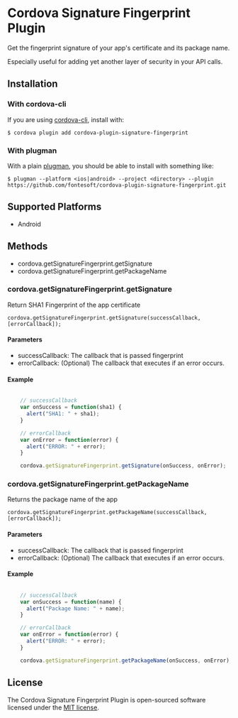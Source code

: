 # Cordova Signature Fingerprint Plugin

Get the fingerprint signature of your app's certificate and its package name.

Especially useful for adding yet another layer of security in your API calls.

## Installation

### With cordova-cli

If you are using [cordova-cli](https://github.com/apache/cordova-cli), install with:

```
$ cordova plugin add cordova-plugin-signature-fingerprint
```

### With plugman

With a plain [plugman](https://github.com/apache/cordova-plugman), you should be
able to install with something like:

```
$ plugman --platform <ios|android> --project <directory> --plugin https://github.com/fontesoft/cordova-plugin-signature-fingerprint.git
```

## Supported Platforms

- Android

## Methods

- cordova.getSignatureFingerprint.getSignature
- cordova.getSignatureFingerprint.getPackageName

### cordova.getSignatureFingerprint.getSignature

Return SHA1 Fingerprint of the app certificate

    cordova.getSignatureFingerprint.getSignature(successCallback, [errorCallback]);

#### Parameters

- successCallback: The callback that is passed fingerprint
- errorCallback: (Optional) The callback that executes if an error occurs.

#### Example

```javascript

    // successCallback
    var onSuccess = function(sha1) {
      alert("SHA1: " + sha1);
    }

    // errorCallback
    var onError = function(error) {
      alert("ERROR: " + error);
    }

    cordova.getSignatureFingerprint.getSignature(onSuccess, onError);

```

### cordova.getSignatureFingerprint.getPackageName

Returns the package name of the app

    cordova.getSignatureFingerprint.getPackageName(successCallback, [errorCallback]);

#### Parameters

- successCallback: The callback that is passed fingerprint
- errorCallback: (Optional) The callback that executes if an error occurs.

#### Example

```javascript

    // successCallback
    var onSuccess = function(name) {
      alert("Package Name: " + name);
    }

    // errorCallback
    var onError = function(error) {
      alert("ERROR: " + error);
    }

    cordova.getSignatureFingerprint.getPackageName(onSuccess, onError);

```

## License

The Cordova Signature Fingerprint Plugin is open-sourced software licensed under the [MIT license](http://opensource.org/licenses/MIT).
